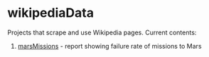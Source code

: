 # wikipediaData

Projects that scrape and use Wikipedia pages. Current contents:

1. [marsMissions](https://github.com/neilfws/wikipediaData/tree/master/marsMissions) - report showing failure rate of missions to Mars
